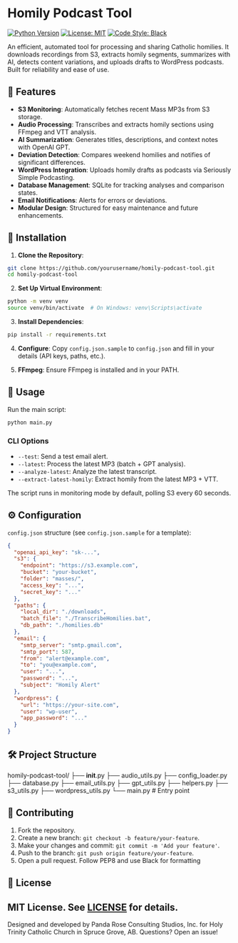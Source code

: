 # Homily Podcast Tool

[![Python Version](https://img.shields.io/badge/python-3.12-blue.svg)](https://www.python.org/downloads/release/python-3120/)
[![License: MIT](https://img.shields.io/badge/License-MIT-yellow.svg)](https://opensource.org/licenses/MIT)
[![Code Style: Black](https://img.shields.io/badge/code%20style-black-000000.svg)](https://github.com/psf/black)

An efficient, automated tool for processing and sharing Catholic homilies. It downloads recordings from S3, extracts homily segments, summarizes with AI, detects content variations, and uploads drafts to WordPress podcasts. Built for reliability and ease of use.

## 🌟 Features

- **S3 Monitoring**: Automatically fetches recent Mass MP3s from S3 storage.
- **Audio Processing**: Transcribes and extracts homily sections using FFmpeg and VTT analysis.
- **AI Summarization**: Generates titles, descriptions, and context notes with OpenAI GPT.
- **Deviation Detection**: Compares weekend homilies and notifies of significant differences.
- **WordPress Integration**: Uploads homily drafts as podcasts via Seriously Simple Podcasting.
- **Database Management**: SQLite for tracking analyses and comparison states.
- **Email Notifications**: Alerts for errors or deviations.
- **Modular Design**: Structured for easy maintenance and future enhancements.

## 🚀 Installation

1. **Clone the Repository**:
````bash
git clone https://github.com/yourusername/homily-podcast-tool.git
cd homily-podcast-tool
````

2. **Set Up Virtual Environment**:
````bash
python -m venv venv
source venv/bin/activate  # On Windows: venv\Scripts\activate
````
3. **Install Dependencies**:
````bash
pip install -r requirements.txt
````

4. **Configure**:
Copy `config.json.sample` to `config.json` and fill in your details (API keys, paths, etc.).

5. **FFmpeg**: Ensure FFmpeg is installed and in your PATH.

## 📖 Usage

Run the main script:
````bash
python main.py
````   

### CLI Options
- `--test`: Send a test email alert.
- `--latest`: Process the latest MP3 (batch + GPT analysis).
- `--analyze-latest`: Analyze the latest transcript.
- `--extract-latest-homily`: Extract homily from the latest MP3 + VTT.

The script runs in monitoring mode by default, polling S3 every 60 seconds.

## ⚙️ Configuration

`config.json` structure (see `config.json.sample` for a template):
```json
{
  "openai_api_key": "sk-...",
  "s3": {
    "endpoint": "https://s3.example.com",
    "bucket": "your-bucket",
    "folder": "masses/",
    "access_key": "...",
    "secret_key": "..."
  },
  "paths": {
    "local_dir": "./downloads",
    "batch_file": "./TranscribeHomilies.bat",
    "db_path": "./homilies.db"
  },
  "email": {
    "smtp_server": "smtp.gmail.com",
    "smtp_port": 587,
    "from": "alert@example.com",
    "to": "you@example.com",
    "user": "...",
    "password": "...",
    "subject": "Homily Alert"
  },
  "wordpress": {
    "url": "https://your-site.com",
    "user": "wp-user",
    "app_password": "..."
  }
}
```

## 🛠️ Project Structure

homily-podcast-tool/
├── __init__.py
├── audio_utils.py
├── config_loader.py
├── database.py
├── email_utils.py
├── gpt_utils.py
├── helpers.py
├── s3_utils.py
├── wordpress_utils.py
└── main.py  # Entry point

## 🤝 Contributing
1. Fork the repository.
2. Create a new branch: `git checkout -b feature/your-feature`.
3. Make your changes and commit: `git commit -m 'Add your feature'`.
4. Push to the branch: `git push origin feature/your-feature`.
5. Open a pull request.
Follow PEP8 and use Black for formatting

## 📄 License
MIT License. See [LICENSE](LICENSE) for details.
----
Designed and developed by Panda Rose Consulting Studios, Inc.  for Holy Trinity Catholic Church in Spruce Grove, AB. Questions? Open an issue!